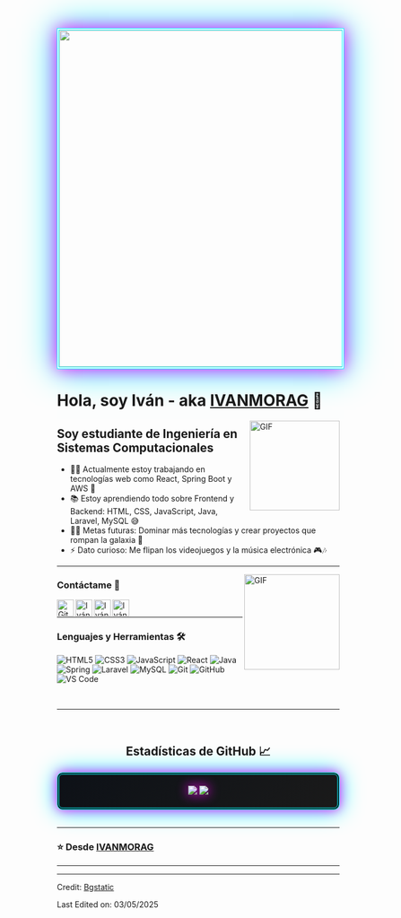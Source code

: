 <div align="center">
  <img src="https://github.com/IVANMORAG/IVANMORAG/raw/main/assets/banner-neon.gif" width="600" style="border: 4px double #0ff; box-shadow: 0 0 30px #f0f, 0 0 60px #0ff;" />
</div>

# Hola, soy Iván - aka [IVANMORAG][github] 🌌

<img align="right" alt="GIF" height="160px" src="https://media.giphy.com/media/du3J3cXyzhj75IOgvA/giphy.gif" />

## Soy estudiante de Ingeniería en Sistemas Computacionales  

- 👨‍💻 Actualmente estoy trabajando en tecnologías web como React, Spring Boot y AWS 🚀
- 📚 Estoy aprendiendo todo sobre Frontend y Backend: HTML, CSS, JavaScript, Java, Laravel, MySQL 😅
- 💪🏼 Metas futuras: Dominar más tecnologías y crear proyectos que rompan la galaxia 🌌
- ⚡ Dato curioso: Me flipan los videojuegos y la música electrónica 🎮🎶

---

<img align="right" alt="GIF" height="170px" src="https://media.giphy.com/media/26FPJGjAwS44H0VGM/giphy.gif" />

### Contáctame 📝

[<img align="left" alt="GitHub" height="30px" src="https://www.flaticon.com/svg/static/icons/svg/2111/2111432.svg" />][github]
[<img align="left" alt="Iván Mora | LinkedIn" height="30px" src="https://www.flaticon.com/svg/static/icons/svg/725/725337.svg"/>][linkedin]
[<img align="left" alt="Iván Mora | Instagram" height="30px" src="https://image.flaticon.com/icons/svg/725/725278.svg" />][instagram]
[<img align="left" alt="Iván Mora | TikTok" height="30px" src="https://www.flaticon.com/svg/static/icons/svg/3119/3119338.svg" />][tiktok]

<br />

---

### Lenguajes y Herramientas 🛠 

![HTML5](https://img.shields.io/badge/-HTML5-%23E44D27?style=flat-square&logo=html5&logoColor=ffffff)
![CSS3](https://img.shields.io/badge/-CSS3-%231572B6?style=flat-square&logo=css3)
![JavaScript](https://img.shields.io/badge/-JavaScript-%23F7DF1C?style=flat-square&logo=javascript&logoColor=000000&labelColor=%23F7DF1C&color=%23FFCE5A)
![React](https://img.shields.io/badge/-React-61DAFB?style=flat-square&logo=react&logoColor=ffffff)
![Java](http://img.shields.io/badge/-Java-5B4638?style=flat-square&logo=java&logoColor=ffffff)
![Spring](https://img.shields.io/badge/-Spring-6DB33F?style=flat-square&logo=spring&logoColor=ffffff)
![Laravel](https://img.shields.io/badge/-Laravel-FF2D20?style=flat-square&logo=laravel&logoColor=ffffff)
![MySQL](https://img.shields.io/badge/-MySQL-4479A1?style=flat-square&logo=mysql&logoColor=ffffff)
![Git](https://img.shields.io/badge/-Git-%23F05032?style=flat-square&logo=git&logoColor=%23ffffff)
![GitHub](https://img.shields.io/badge/-GitHub-181717?style=flat-square&logo=github)
![VS Code](http://img.shields.io/badge/-VS%20Code-007ACC?style=flat-square&logo=visual-studio-code&logoColor=ffffff)

<br/>

---

<br/>

  <h2 align="center"> Estadísticas de GitHub 📈 </h2>
  
  <div align="center" style="background: linear-gradient(135deg, #0d1117, #1a1a1a); padding: 20px; border: 4px double #0ff; box-shadow: 0 0 20px #f0f, 0 0 40px #0ff; border-radius: 10px;">
    <img src="https://github-readme-stats-sigma-five.vercel.app/api?username=IVANMORAG&show_icons=true&include_all_commits=true&count_private=true&theme=react&line_height=40" style="filter: drop-shadow(0 0 10px #f0f);" />
    <img src="https://github-readme-stats.vercel.app/api/top-langs/?username=IVANMORAG&theme=react&line_height=40&hide=css" style="filter: drop-shadow(0 0 10px #f0f);" />
  </div>

<br/>

---

### ⭐️ Desde [IVANMORAG](https://github.com/IVANMORAG) ### 

---

[github]: https://github.com/IVANMORAG
[tiktok]: https://www.tiktok.com/@ivan_morag
[instagram]: https://www.instagram.com/ivn_mg
[linkedin]: https://www.linkedin.com/in/iván-mora-1a70942a7

----
Credit: [Bgstatic](https://github.com/Bgstatic)

Last Edited on: 03/05/2025
